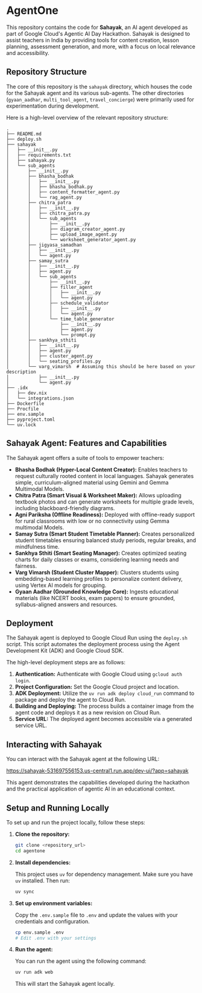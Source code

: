 # AgentOne

This repository contains the code for **Sahayak**, an AI agent developed as part of Google Cloud's Agentic AI Day Hackathon. Sahayak is designed to assist teachers in India by providing tools for content creation, lesson planning, assessment generation, and more, with a focus on local relevance and accessibility.

## Repository Structure

The core of this repository is the `sahayak` directory, which houses the code for the Sahayak agent and its various sub-agents. The other directories (`gyaan_aadhar`, `multi_tool_agent`, `travel_concierge`) were primarily used for experimentation during development.

Here is a high-level overview of the relevant repository structure:

```
.
├── README.md
├── deploy.sh
├── sahayak
│   ├── __init__.py
│   ├── requirements.txt
│   ├── sahayak.py
│   └── sub_agents
│       ├── __init__.py
│       ├── bhasha_bodhak
│       │   ├── __init__.py
│       │   ├── bhasha_bodhak.py
│       │   ├── content_formatter_agent.py
│       │   └── rag_agent.py
│       ├── chitra_patra
│       │   ├── __init__.py
│       │   ├── chitra_patra.py
│       │   └── sub_agents
│       │       ├── __init__.py
│       │       ├── diagram_creator_agent.py
│       │       ├── upload_image_agent.py
│       │       └── worksheet_generator_agent.py
│       ├── jigyasa_samadhan
│       │   ├── __init__.py
│       │   └── agent.py
│       ├── samay_sutra
│       │   ├── __init__.py
│       │   ├── agent.py
│       │   └── sub_agents
│       │       ├── __init__.py
│       │       ├── filler_agent
│       │       │   ├── __init__.py
│       │       │   └── agent.py
│       │       ├── schedule_validator
│       │       │   ├── __init__.py
│       │       │   └── agent.py
│       │       └── time_table_generator
│       │           ├── __init__.py
│       │           ├── agent.py
│       │           └── prompt.py
│       ├── sankhya_sthiti
│       │   ├── __init__.py
│       │   ├── agent.py
│       │   ├── cluster_agent.py
│       │   └── seating_profiles.py
│       └── varg_vimarsh  # Assuming this should be here based on your description
│           ├── __init__.py
│           └── agent.py
├── .idx
│   ├── dev.nix
│   └── integrations.json
├── Dockerfile
├── Procfile
├── env.sample
├── pyproject.toml
└── uv.lock
```

## Sahayak Agent: Features and Capabilities

The Sahayak agent offers a suite of tools to empower teachers:

*   **Bhasha Bodhak (Hyper-Local Content Creator):** Enables teachers to request culturally rooted content in local languages. Sahayak generates simple, curriculum-aligned material using Gemini and Gemma Multimodal Models.
*   **Chitra Patra (Smart Visual & Worksheet Maker):** Allows uploading textbook photos and can generate worksheets for multiple grade levels, including blackboard-friendly diagrams.
*   **Agni Pariksha (Offline Readiness):** Deployed with offline-ready support for rural classrooms with low or no connectivity using Gemma multimodal Models.
*   **Samay Sutra (Smart Student Timetable Planner):** Creates personalized student timetables ensuring balanced study periods, regular breaks, and mindfulness time.
*   **Sankhya Sthiti (Smart Seating Manager):** Creates optimized seating charts for daily classes or exams, considering learning needs and fairness.
*   **Varg Vimarsh (Student Cluster Mapper):** Clusters students using embedding-based learning profiles to personalize content delivery, using Vertex AI models for grouping.
*   **Gyaan Aadhar (Grounded Knowledge Core):** Ingests educational materials (like NCERT books, exam papers) to ensure grounded, syllabus-aligned answers and resources.

## Deployment

The Sahayak agent is deployed to Google Cloud Run using the `deploy.sh` script. This script automates the deployment process using the Agent Development Kit (ADK) and Google Cloud SDK.

The high-level deployment steps are as follows:

1.  **Authentication:** Authenticate with Google Cloud using `gcloud auth login`.
2.  **Project Configuration:** Set the Google Cloud project and location.
3.  **ADK Deployment:** Utilize the `uv run adk deploy cloud_run` command to package and deploy the agent to Cloud Run.
4.  **Building and Deploying:** The process builds a container image from the agent code and deploys it as a new revision on Cloud Run.
5.  **Service URL:** The deployed agent becomes accessible via a generated service URL.

## Interacting with Sahayak

You can interact with the Sahayak agent at the following URL:

https://sahayak-531697556153.us-central1.run.app/dev-ui/?app=sahayak

This agent demonstrates the capabilities developed during the hackathon and the practical application of agentic AI in an educational context.

## Setup and Running Locally

To set up and run the project locally, follow these steps:

1.  **Clone the repository:**

    ```bash
    git clone <repository_url>
    cd agentone
    ```

2.  **Install dependencies:**

    This project uses `uv` for dependency management. Make sure you have `uv` installed. Then run:

    ```bash
    uv sync
    ```

3.  **Set up environment variables:**

    Copy the `.env.sample` file to `.env` and update the values with your credentials and configuration.

    ```bash
    cp env.sample .env
    # Edit .env with your settings
    ```

4.  **Run the agent:**

    You can run the agent using the following command:

    ```bash
    uv run adk web
    ```

    This will start the Sahayak agent locally.
